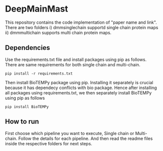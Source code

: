 # DeepMainMast

This repository contains the code implementation of "paper name and link". There are two folders i) dmmsinglechain supportd single chain protein maps ii) dmmmultichain supports multi chain protein maps.

## Dependencies

Use the requirements.txt file and install packages using pip as follows. There are same requirements for both single chain and multi-chain.

```
pip install -r requirements.txt
```

Then install BioTEMPy package using pip. Installing it separately is crucial because it has dependecy conflicts with bio package. Hence after installing all packages
using requirements.txt, we then separately install BioTEMPy using pip as follows

```
pip install BioTEMPy
```

## How to run

First choose which pipeline you want to execute, Single chain or Multi-chain. Follow the details for each pipeline. And then read the readme files inside the respective folders for next steps.


